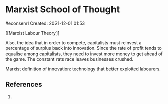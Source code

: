 # Marxist School of Thought
#econsem1 
Created: 2021-12-01 01:53

[[Marxist Labour Theory]]

Also, the idea that in order to compete, capitalists must reinvest a percentage of surplus back into innovation. Since the rate of profit tends to equalise among capitalists, they need to invest more money to get ahead of the game. The constant rats race leaves businesses crushed. 

Marxist definition of innovation: technology that better exploited labourers. 

## References
1. 